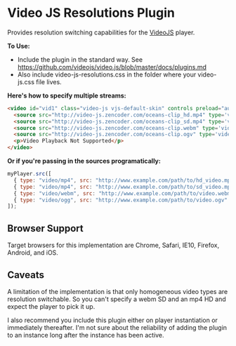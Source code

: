 Video JS Resolutions Plugin
==========================

Provides resolution switching capabilities for the [VideoJS](https://github.com/videojs/video.js) player.

**To Use:**

* Include the plugin in the standard way.  See https://github.com/videojs/video.js/blob/master/docs/plugins.md
* Also include video-js-resolutions.css in the folder where your video-js.css file lives.

**Here's how to specify multiple streams:**

```html
<video id="vid1" class="video-js vjs-default-skin" controls preload="auto" width="640" height="264" poster="http://video-js.zencoder.com/oceans-clip.png" data-setup='{}'>
  <source src="http://video-js.zencoder.com/oceans-clip_hd.mp4" type='video/mp4' data-res="HD">
  <source src="http://video-js.zencoder.com/oceans-clip_sd.mp4" type='video/mp4' data-res="SD" data-default="true">
  <source src="http://video-js.zencoder.com/oceans-clip.webm" type='video/webm'>
  <source src="http://video-js.zencoder.com/oceans-clip.ogv" type='video/ogg'>
  <p>Video Playback Not Supported</p>
</video>
```

**Or if you're passing in the sources programatically:**

```javascript
myPlayer.src([
  { type: "video/mp4", src: "http://www.example.com/path/to/hd_video.mp4", data-res: "HD" },
  { type: "video/mp4", src: "http://www.example.com/path/to/sd_video.mp4", data-res: "SD", data-default: true },
  { type: "video/webm", src: "http://www.example.com/path/to/video.webm" },
  { type: "video/ogg", src: "http://www.example.com/path/to/video.ogv" }
]);
```

Browser Support
---------------

Target browsers for this implementation are Chrome, Safari, IE10, Firefox, Android, and iOS.

Caveats
-------

A limitation of the implementation is that only homogeneous video types are resolution switchable. So you can't specify a webm SD and an mp4 HD and expect the player to pick it up.

I also recommend you include this plugin either on player instantiation or immediately thereafter.  I'm not sure about the reliability of adding the plugin to an instance long after the instance has been active.
